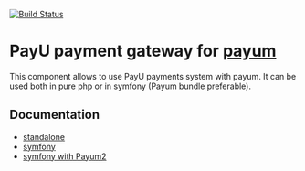 [![Build Status](https://travis-ci.org/accesto/PayumPayU.svg?branch=master)](https://travis-ci.org/accesto/PayumPayU)

# PayU payment gateway for [payum](http://payum.org)

This component allows to use PayU payments system with payum.
It can be used both in pure php or in symfony (Payum bundle preferable).

## Documentation
* [standalone](Resources/doc/standalone.md)
* [symfony](Resources/doc/symfony.md)
* [symfony with Payum2](Resources/doc/symfonyAndPayum2.md)
